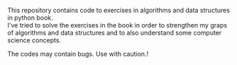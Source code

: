 This repository contains code to exercises in algorithms and data structures in python book.<br>
I've tried to solve the exercises in the book in order to strengthen my graps of algorithms and data structures and to also understand some computer science concepts.

The codes may contain bugs. Use with caution.!
